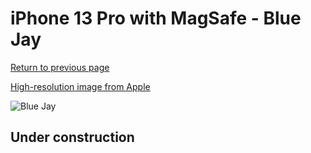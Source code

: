 # iPhone 13 Pro with MagSafe - Blue Jay

[Return to previous page](/iphone_13)

[High-resolution image from Apple](https://store.storeimages.cdn-apple.com/8756/as-images.apple.com/is/MM2G3?wid=4500&hei=4500&fmt=png)

<div style="width: 500px"><img src="/almost_uncompressed/MM2G3.webp" alt="Blue Jay"></div>

## Under construction
